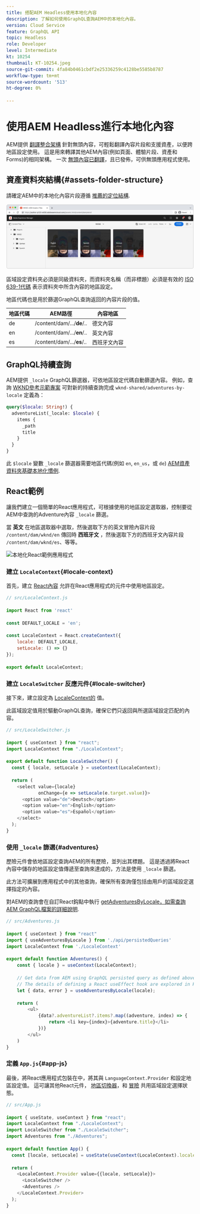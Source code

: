 ```yaml
---
title: 搭配AEM Headless使用本地化內容
description: 了解如何使用GraphQL查詢AEM中的本地化內容。
version: Cloud Service
feature: GraphQL API
topic: Headless
role: Developer
level: Intermediate
kt: 10254
thumbnail: KT-10254.jpeg
source-git-commit: 4fa84b0461cbdf2e25336259c4128be5585b8787
workflow-type: tm+mt
source-wordcount: '513'
ht-degree: 0%

---
```



# 使用AEM Headless進行本地化內容

AEM提供 [翻譯整合架構](https://experienceleague.adobe.com/docs/experience-manager-cloud-service/content/sites/administering/reusing-content/translation/integration-framework.html) 針對無頭內容，可輕鬆翻譯內容片段和支援資產，以便跨地區設定使用。 這是用來轉譯其他AEM內容(例如頁面、體驗片段、資產和Forms)的相同架構。 一次 [無頭內容已翻譯](https://experienceleague.adobe.com/docs/experience-manager-cloud-service/content/headless/journeys/translation/overview.html)，且已發佈，可供無頭應用程式使用。

## 資產資料夾結構{#assets-folder-structure}

請確定AEM中的本地化內容片段遵循 [推薦的定位結構](https://experienceleague.adobe.com/docs/experience-manager-cloud-service/content/headless/journeys/translation/getting-started.html#recommended-structure).

![本地化的AEM資產資料夾](./assets/localized-content/asset-folders.jpg)

區域設定資料夾必須是同級資料夾，而資料夾名稱（而非標題）必須是有效的 [ISO 639-1代碼](https://en.wikipedia.org/wiki/List_of_ISO_639-1_codes) 表示資料夾中所含內容的地區設定。

地區代碼也是用於篩選GraphQL查詢返回的內容片段的值。

| 地區代碼 | AEM路徑 | 內容地區 |
|--------------------------------|----------|----------|
| de | /content/dam/.../**de**/.. | 德文內容 |
| en | /content/dam/.../**en**/.. | 英文內容 |
| es | /content/dam/.../**es**/.. | 西班牙文內容 |

## GraphQL持續查詢

AEM提供 `_locale` GraphQL篩選器，可依地區設定代碼自動篩選內容。 例如，查詢 [WKND參考示範專案](https://experienceleague.adobe.com/docs/experience-manager-cloud-service/content/onboarding/demo-add-on/create-site.html) 可對新的持續查詢完成 `wknd-shared/adventures-by-locale` 定義為：

```graphql
query($locale: String!) {
  adventureList(_locale: $locale) {
    items {      
      _path
      title
    }
  }
}
```

此 `$locale` 變數 `_locale` 篩選器需要地區代碼(例如 `en`, `en_us`，或 `de`) [AEM資產資料夾基礎本地化慣例](#assets-folder-structure).

## React範例

讓我們建立一個簡單的React應用程式，可根據使用的地區設定選取器，控制要從AEM中查詢的Adventure內容 `_locale` 篩選。

當 __英文__ 在地區選取器中選取，然後選取下方的英文冒險內容片段 `/content/dam/wknd/en` 傳回時 __西班牙文__ ，然後選取下方的西班牙文內容片段 `/content/dam/wknd/es`、等等。

![本地化React範例應用程式](./assets/localized-content/react-example.png)

### 建立 `LocaleContext`{#locale-context}

首先，建立 [React內容](https://reactjs.org/docs/context.html) 允許在React應用程式的元件中使用地區設定。

```javascript
// src/LocaleContext.js

import React from 'react'

const DEFAULT_LOCALE = 'en';

const LocaleContext = React.createContext({
    locale: DEFAULT_LOCALE, 
    setLocale: () => {}
});

export default LocaleContext;
```

### 建立 `LocaleSwitcher` 反應元件{#locale-switcher}

接下來，建立設定為 [LocaleContext的](#locale-context) 值。

此區域設定值用於驅動GraphQL查詢，確保它們只返回與所選區域設定匹配的內容。

```javascript
// src/LocaleSwitcher.js

import { useContext } from "react";
import LocaleContext from "./LocaleContext";

export default function LocaleSwitcher() {
  const { locale, setLocale } = useContext(LocaleContext);

  return (
    <select value={locale}
            onChange={e => setLocale(e.target.value)}>
      <option value="de">Deutsch</option>
      <option value="en">English</option>
      <option value="es">Español</option>
    </select>
  );
}
```

### 使用 `_locale` 篩選{#adventures}

歷險元件會依地區設定查詢AEM的所有歷險，並列出其標題。 這是透過將React內容中儲存的地區設定值傳遞至查詢來達成的，方法是使用 `_locale` 篩選。

此方法可擴展到應用程式中的其他查詢，確保所有查詢僅包括由用戶的區域設定選擇指定的內容。

對AEM的查詢會在自訂React鈎點中執行 [getAdventuresByLocale，如需查詢AEM GraphQL檔案的詳細說明](./aem-headless-sdk.md).

```javascript
// src/Adventures.js

import { useContext } from "react"
import { useAdventuresByLocale } from './api/persistedQueries'
import LocaleContext from './LocaleContext'

export default function Adventures() {
    const { locale } = useContext(LocaleContext);

    // Get data from AEM using GraphQL persisted query as defined above 
    // The details of defining a React useEffect hook are explored in How to > AEM Headless SDK
    let { data, error } = useAdventuresByLocale(locale);

    return (
        <ul>
            {data?.adventureList?.items?.map((adventure, index) => { 
                return <li key={index}>{adventure.title}</li>
            })}
        </ul>
    )
}
```

### 定義 `App.js`{#app-js}

最後，將React應用程式包裝在中，將其與 `LanguageContext.Provider` 和設定地區設定值。 這可讓其他React元件， [地區切換器](#locale-switcher)，和 [冒險](#adventures) 共用區域設定選擇狀態。

```javascript
// src/App.js

import { useState, useContext } from "react";
import LocaleContext from "./LocaleContext";
import LocaleSwitcher from "./LocaleSwitcher";
import Adventures from "./Adventures";

export default function App() {
  const [locale, setLocale] = useState(useContext(LocaleContext).locale);

  return (
    <LocaleContext.Provider value={{locale, setLocale}}>
      <LocaleSwitcher />
      <Adventures />
    </LocaleContext.Provider>
  );
}
```
